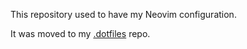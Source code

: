 This repository used to have my Neovim configuration.

It was moved to my [.dotfiles](https://github.com/AvilaAndre/.dotfiles) repo.
